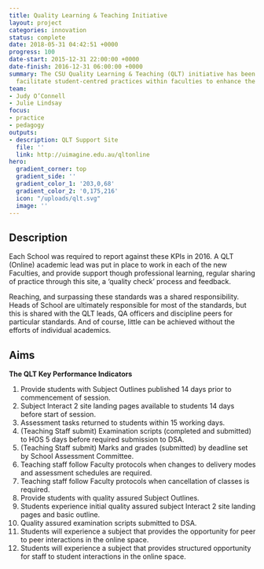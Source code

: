 ```yaml
---
title: Quality Learning & Teaching Initiative
layout: project
categories: innovation
status: complete
date: 2018-05-31 04:42:51 +0000
progress: 100
date-start: 2015-12-31 22:00:00 +0000
date-finish: 2016-12-31 06:00:00 +0000
summary: The CSU Quality Learning & Teaching (QLT) initiative has been designed to
  facilitate student-centred practices within faculties to enhance the learning experience
team:
- Judy O’Connell
- Julie Lindsay
focus:
- practice
- pedagogy
outputs:
- description: QLT Support Site
  file: ''
  link: http://uimagine.edu.au/qltonline
hero:
  gradient_corner: top
  gradient_side: ''
  gradient_color_1: '203,0,68'
  gradient_color_2: '0,175,216'
  icon: "/uploads/qlt.svg"
  image: ''
---
```

## Description

Each School was required to report against these KPIs in 2016. A QLT (Online) academic lead was put in place to work in each of the new Faculties, and provide support though professional learning, regular sharing of practice through this site, a ‘quality check’ process and feedback.

Reaching, and surpassing these standards was a shared responsibility. Heads of School are ultimately responsible for most of the standards, but this is shared with the QLT leads, QA officers and discipline peers for particular standards. And of course, little can be achieved without the efforts of individual academics.

## Aims

**The QLT Key Performance Indicators**

 1. Provide students with Subject Outlines published 14 days prior to commencement of session.
 2. Subject Interact 2 site landing pages available to students 14 days before start of session.
 3. Assessment tasks returned to students within 15 working days.
 4. (Teaching Staff submit) Examination scripts (completed and submitted) to HOS 5 days before required submission to DSA.
 5. (Teaching Staff submit) Marks and grades (submitted) by deadline set by School Assessment Committee.
 6. Teaching staff follow Faculty protocols when changes to delivery modes and assessment schedules are required.
 7. Teaching staff follow Faculty protocols when cancellation of classes is required.
 8. Provide students with quality assured Subject Outlines.
 9. Students experience initial quality assured subject Interact 2 site landing pages and basic outline.
10. Quality assured examination scripts submitted to DSA.
11. Students will experience a subject that provides the opportunity for peer to peer interactions in the online space.
12. Students will experience a subject that provides structured opportunity for staff to student interactions in the online space.
